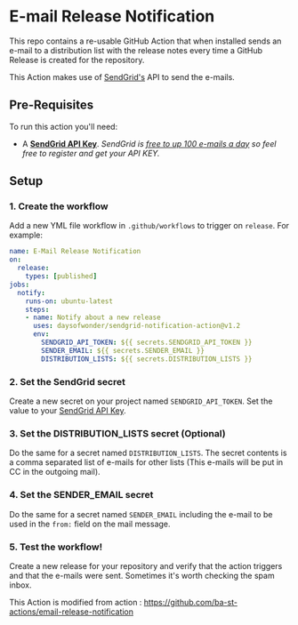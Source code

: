 # E-mail Release Notification

This repo contains a re-usable GitHub Action that when installed sends an e-mail to a distribution list with the release notes every time a GitHub Release is created for the repository.

This Action makes use of [SendGrid's](https://sendgrid.com/) API to send the e-mails.

## Pre-Requisites

To run this action you'll need:
- A [**SendGrid API Key**](https://sendgrid.com/docs/ui/account-and-settings/api-keys/). _SendGrid is [free to up 100 e-mails a day](https://sendgrid.com/pricing/) so feel free to register and get your API KEY._

## Setup

### 1. Create the workflow

Add a new YML file workflow in `.github/workflows` to trigger on `release`. For example:
```yml
name: E-Mail Release Notification
on:
  release:
    types: [published]
jobs:
  notify:
    runs-on: ubuntu-latest
    steps:
    - name: Notify about a new release
      uses: daysofwonder/sendgrid-notification-action@v1.2
      env:
        SENDGRID_API_TOKEN: ${{ secrets.SENDGRID_API_TOKEN }}
        SENDER_EMAIL: ${{ secrets.SENDER_EMAIL }}
        DISTRIBUTION_LISTS: ${{ secrets.DISTRIBUTION_LISTS }}
```

### 2. Set the SendGrid secret

Create a new secret on your project named `SENDGRID_API_TOKEN`. Set the value to your [SendGrid API Key](https://sendgrid.com/docs/ui/account-and-settings/api-keys/).

### 3. Set the DISTRIBUTION_LISTS secret (Optional)

Do the same for a secret named `DISTRIBUTION_LISTS`. The secret contents is a comma separated list of e-mails for other lists (This e-mails will be put in CC in the outgoing mail).

### 4. Set the SENDER_EMAIL secret

Do the same for a secret named `SENDER_EMAIL` including the e-mail to be used in the `from:` field on the mail message.

### 5. Test the workflow!

Create a new release for your repository and verify that the action triggers and that the e-mails were sent. Sometimes it's worth checking the spam inbox.



This Action is modified from action : https://github.com/ba-st-actions/email-release-notification
